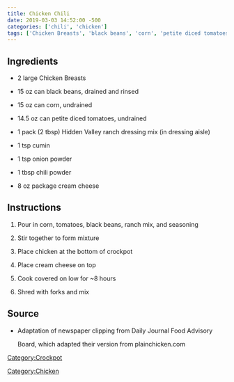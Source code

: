 ```yaml
---
title: Chicken Chili
date: 2019-03-03 14:52:00 -500
categories: ['chili', 'chicken']
tags: ['Chicken Breasts', 'black beans', 'corn', 'petite diced tomatoes', 'Hidden Valley ranch dressing mix', 'cumin', 'onion powder', 'chili powder', 'cream cheese', 'Pour', 'Stir', 'Place', 'Cook', 'Shred', 'Mix']
---
```


## Ingredients

-   2 large Chicken Breasts
-   15 oz can black beans, drained and rinsed
-   15 oz can corn, undrained
-   14.5 oz can petite diced tomatoes, undrained
-   1 pack (2 tbsp) Hidden Valley ranch dressing mix (in dressing aisle)
-   1 tsp cumin
-   1 tsp onion powder
-   1 tbsp chili powder
-   8 oz package cream cheese

## Instructions

1.  Pour in corn, tomatoes, black beans, ranch mix, and seasoning
2.  Stir together to form mixture
3.  Place chicken at the bottom of crockpot
4.  Place cream cheese on top
5.  Cook covered on low for \~8 hours
6.  Shred with forks and mix

## Source

-   Adaptation of newspaper clipping from Daily Journal Food Advisory
    Board, which adapted their version from plainchicken.com

[Category:Crockpot](Category:Crockpot "wikilink")
[Category:Chicken](Category:Chicken "wikilink")

